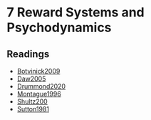 # 7 Reward Systems and Psychodynamics

## Readings

- <a href="https://princetonuniversity.github.io/NEU-PSY-502/_static/pdf/Class%207/Botvinick2009.pdf" download>Botvinick2009</a>
- <a href="https://princetonuniversity.github.io/NEU-PSY-502/_static/pdf/Class%207/Daw2005.pdf" download>Daw2005</a>
- <a href="https://princetonuniversity.github.io/NEU-PSY-502/_static/pdf/Class%207/Drummond2020.pdf" download>Drummond2020</a>
- <a href="https://princetonuniversity.github.io/NEU-PSY-502/_static/pdf/Class%207/Montague1996.pdf" download>Montague1996</a>
- <a href="https://princetonuniversity.github.io/NEU-PSY-502/_static/pdf/Class%207/Shultz200.pdf" download>Shultz200</a>
- <a href="https://princetonuniversity.github.io/NEU-PSY-502/_static/pdf/Class%207/Sutton1981.pdf" download>Sutton1981</a>